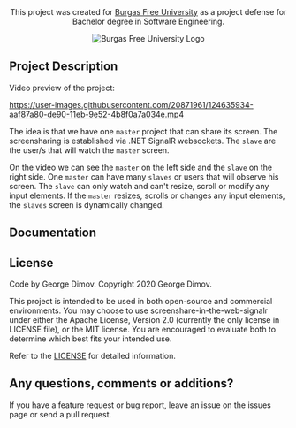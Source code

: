 <div align="center">This project was created for <a href="https://www.bfu.bg/en">Burgas Free University</a> as a project defense for Bachelor degree in Software Engineering.</div>


<p align="center">
  <img src="https://www.bfu.bg/assets/images/logo_en.jpg" alt="Burgas Free University Logo" />
</p>

## Project Description
Video preview of the project:

https://user-images.githubusercontent.com/20871961/124635934-aaf87a80-de90-11eb-9e52-4b8f0a7a034e.mp4

The idea is that we have one `master` project that can share its screen. The screensharing is established via .NET SignalR websockets. The `slave` are the user/s that will watch the `master` screen.  

On the video we can see the `master` on the left side and the `slave` on the right side. One `master` can have many `slaves` or users that will observe his screen. The `slave` can only watch and can't resize, scroll or modify any input elements. If the `master` resizes, scrolls or changes any input elements, the `slaves` screen is dynamically changed.

## Documentation


## License

Code by George Dimov. Copyright 2020 George Dimov.

This project is intended to be used in both open-source and commercial environments. You may choose to use screenshare-in-the-web-signalr  under either the Apache License, Version 2.0 (currently the only license in LICENSE file), or the MIT license. You are encouraged to evaluate both to determine which best fits your intended use.

Refer to the [LICENSE](https://github.com/George221b/screenshare-in-the-web-signalr/blob/main/LICENSE) for detailed information.

## Any questions, comments or additions?
If you have a feature request or bug report, leave an issue on the issues page or send a pull request.
